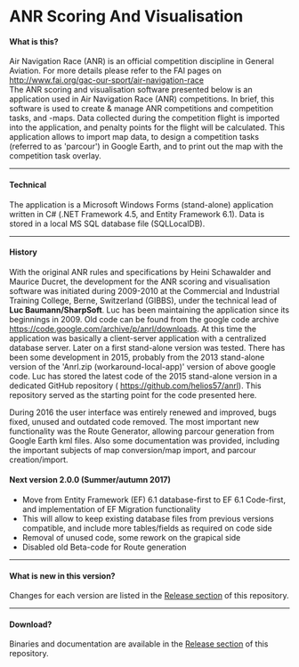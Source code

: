 # ANR Scoring And Visualisation
#### What is this?
Air Navigation Race (ANR) is an official competition discipline in General Aviation. 
For more details please refer to the FAI pages on http://www.fai.org/gac-our-sport/air-navigation-race  
The ANR scoring and visualisation software presented below is an application used in Air Navigation Race (ANR) competitions.
In brief, this software is used to create & manage ANR competitions and competition tasks, and -maps. 
Data collected during the competition flight is imported into the application, and penalty points for the flight will be calculated. 
This application allows to import map data, to design a competition tasks (referred to as 'parcour') in Google Earth, 
and to print out the map with the competition task overlay.

---
#### Technical
The application is a Microsoft Windows Forms (stand-alone) application written in C# (.NET Framework 4.5, and Entity Framework 6.1). 
Data is stored in a local MS SQL database file (SQLLocalDB).

---
#### History
With the original ANR rules and specifications by Heini Schawalder and Maurice Ducret, the development for the ANR scoring and visualisation 
software was initiated during 2009-2010 at the Commercial and Industrial Training College, Berne, Switzerland (GIBBS), 
under the technical lead of **Luc Baumann/SharpSoft**. Luc has been maintaining the application since its beginnings in 2009.
Old code can be found from the google code archive https://code.google.com/archive/p/anrl/downloads. 
At this time the application was basically a client-server application with a centralized database server. Later on a first stand-alone version was tested. There has been some development in 2015, probably from the 2013 stand-alone version of the 'Anrl.zip (workaround-local-app)' version of above google code. Luc has stored the latest code of the 2015 stand-alone version in a dedicated GitHub repository ( https://github.com/helios57/anrl). This repository served as the starting point for the code presented here.

During 2016 the user interface was entirely renewed and improved, bugs fixed, unused and outdated code removed. The most important new functionality was the Route Generator, allowing parcour generation from Google Earth kml files. Also some documentation was provided, including the important subjects of map conversion/map import, and parcour creation/import.

#### Next version 2.0.0 (Summer/autumn 2017)

* Move from Entity Framework (EF) 6.1 database-first to EF 6.1 Code-first, and implementation of EF Migration functionality
* This will allow to keep existing database files from previous versions compatible, and include more tables/fields as required on code side
* Removal of unused code, some rework on the grapical side
* Disabled old Beta-code for Route generation

--- 
#### What is new in this version?

Changes for each version are listed in the [Release section](../../releases) of this repository.

---
#### Download?
Binaries and documentation are available in the [Release section](../../releases) of this repository.
